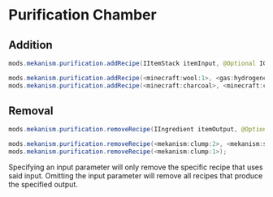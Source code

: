 # Purification Chamber

## Addition

```java
mods.mekanism.purification.addRecipe(IItemStack itemInput, @Optional IGasStack gasInput, IItemStack itemOutput)

mods.mekanism.purification.addRecipe(<minecraft:wool:1>, <gas:hydrogenchloride>, <minecraft:wool>);
mods.mekanism.purification.addRecipe(<minecraft:charcoal>, <minecraft:coal>);
```

## Removal

```java
mods.mekanism.purification.removeRecipe(IIngredient itemOutput, @Optional IIngredient itemInput, @Optional IIngredient gasInput)

mods.mekanism.purification.removeRecipe(<mekanism:clump:2>, <mekanism:shard:2>, <gas:oxygen>);
mods.mekanism.purification.removeRecipe(<mekanism:clump:1>);
```

Specifying an input parameter will only remove the specific recipe that uses said input. Omitting the input parameter will remove all recipes that produce the specified output.